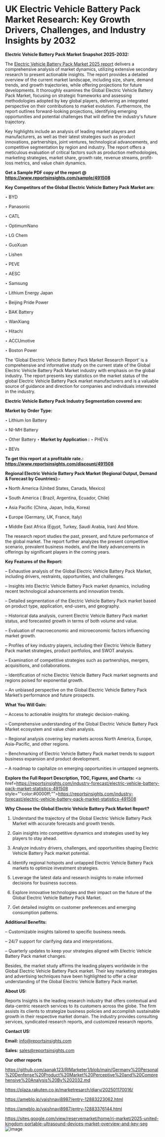 # UK Electric Vehicle Battery Pack Market Research: Key Growth Drivers, Challenges, and Industry Insights by 2032

<strong>Electric Vehicle Battery Pack Market Snapshot 2025-2032:</strong>

The <a href=https://www.reportsinsights.com/sample/491508>Electric Vehicle Battery Pack Market 2025 report</a> delivers a comprehensive analysis of market dynamics, utilizing extensive secondary research to present actionable insights. The report provides a detailed overview of the current market landscape, including size, share, demand trends, and growth trajectories, while offering projections for future developments. It thoroughly examines the Global Electric Vehicle Battery Pack Market, focusing on strategic frameworks and assessing methodologies adopted by key global players, delivering an integrated perspective on their contributions to market evolution. Furthermore, the report outlines forward-looking projections, identifying emerging opportunities and potential challenges that will define the industry's future trajectory.

Key highlights include an analysis of leading market players and manufacturers, as well as their latest strategies such as product innovations, partnerships, joint ventures, technological advancements, and competitive segmentation by region and industry. The report offers a meticulous evaluation of critical factors such as production methodologies, marketing strategies, market share, growth rate, revenue streams, profit-loss metrics, and value chain dynamics.

<strong>Get a Sample PDF copy of the report @ <a href=https://www.reportsinsights.com/sample/491508 style=color:#0000ff;>https://www.reportsinsights.com/sample/491508</a></strong>

<strong>Key Competitors of the Global Electric Vehicle Battery Pack Market are:</strong>

‣ BYD

‣ Panasonic

‣ CATL

‣ OptimumNano

‣ LG Chem

‣ GuoXuan

‣ Lishen

‣ PEVE

‣ AESC

‣ Samsung

‣ Lithium Energy Japan

‣ Beijing Pride Power

‣ BAK Battery

‣ WanXiang

‣ Hitachi

‣ ACCUmotive

‣ Boston Power

The ‘Global Electric Vehicle Battery Pack Market Research Report’ is a comprehensive and informative study on the current state of the Global Electric Vehicle Battery Pack Market industry with emphasis on the global industry. The report presents key statistics on the market status of the global Electric Vehicle Battery Pack market manufacturers and is a valuable source of guidance and direction for companies and individuals interested in the industry.

<strong>Electric Vehicle Battery Pack Industry Segmentation covered are:</strong>

<strong>Market by Order Type: </strong>

‣ Lithium Ion Battery

‣ NI-MH Battery

‣ Other Battery
‣ 
<strong>Market by Application :</strong>
‣ PHEVs

‣ BEVs

<strong>To get this report at a profitable rate.: <a href=https://www.reportsinsights.com/discount/491508 style=color:#0000ff;>https://www.reportsinsights.com/discount/491508</a></strong>

<strong>Regional Electric Vehicle Battery Pack Market (Regional Output, Demand &amp; Forecast by Countries):-</strong>

• North America (United States, Canada, Mexico)

• South America ( Brazil, Argentina, Ecuador, Chile)

• Asia Pacific (China, Japan, India, Korea)

• Europe (Germany, UK, France, Italy)

• Middle East Africa (Egypt, Turkey, Saudi Arabia, Iran) And More.

The research report studies the past, present, and future performance of the global market. The report further analyzes the present competitive scenario, prevalent business models, and the likely advancements in offerings by significant players in the coming years.

<strong>Key Features of the Report:</strong>

– Exhaustive analysis of the Global Electric Vehicle Battery Pack Market, including drivers, restraints, opportunities, and challenges.

– Insights into Electric Vehicle Battery Pack market dynamics, including recent technological advancements and innovation trends.

– Detailed segmentation of the Electric Vehicle Battery Pack market based on product type, application, end-users, and geography.

– Historical data analysis, current Electric Vehicle Battery Pack market status, and forecasted growth in terms of both volume and value.

– Evaluation of macroeconomic and microeconomic factors influencing market growth.

– Profiles of key industry players, including their Electric Vehicle Battery Pack market strategies, product portfolios, and SWOT analysis.

– Examination of competitive strategies such as partnerships, mergers, acquisitions, and collaborations.

– Identification of niche Electric Vehicle Battery Pack market segments and regions poised for exponential growth.

– An unbiased perspective on the Global Electric Vehicle Battery Pack Market’s performance and future prospects.

<strong>What You Will Gain:</strong>

– Access to actionable insights for strategic decision-making.

– Comprehensive understanding of the Global Electric Vehicle Battery Pack Market ecosystem and value chain analysis.

– Regional analysis covering key markets across North America, Europe, Asia-Pacific, and other regions.

– Benchmarking of Electric Vehicle Battery Pack market trends to support business expansion and product development.

– A roadmap to capitalize on emerging opportunities in untapped segments.

<strong>Explore the Full Report Description, TOC, Figures, and Charts:</strong>
<a href=https://reportsinsights.com/industry-forecast/electric-vehicle-battery-pack-market-statistics-491508 style=""color:#0000ff;"">https://reportsinsights.com/industry-forecast/electric-vehicle-battery-pack-market-statistics-491508</a>

<strong>Why Choose the Global Electric Vehicle Battery Pack Market Report?</strong>

1. Understand the trajectory of the Global Electric Vehicle Battery Pack Market with accurate forecasts and growth trends.

2. Gain insights into competitive dynamics and strategies used by key players to stay ahead.

3. Analyze industry drivers, challenges, and opportunities shaping Electric Vehicle Battery Pack market potential.

4. Identify regional hotspots and untapped Electric Vehicle Battery Pack markets to optimize investment strategies.

5. Leverage the latest data and research insights to make informed decisions for business success.

6. Explore innovative technologies and their impact on the future of the Global Electric Vehicle Battery Pack Market.

7. Get detailed insights on customer preferences and emerging consumption patterns.

<strong>Additional Benefits:</strong>

– Customizable insights tailored to specific business needs.

– 24/7 support for clarifying data and interpretations.

– Quarterly updates to keep your strategies aligned with Electric Vehicle Battery Pack market changes.

Besides, the market study affirms the leading players worldwide in the Global Electric Vehicle Battery Pack market. Their key marketing strategies and advertising techniques have been highlighted to offer a clear understanding of the Global Electric Vehicle Battery Pack market.

<strong><strong>About US</strong>:</strong>

Reports Insights is the leading research industry that offers contextual and data-centric research services to its customers across the globe. The firm assists its clients to strategize business policies and accomplish sustainable growth in their respective market domain. The industry provides consulting services, syndicated research reports, and customized research reports.

<strong>Contact US:</strong>

<p class=><b>Email:</b> <a href=mailto:info@reportsinsights.com>info@reportsinsights.com</a></p>
<p class=><b>Sales:</b> <a href=mailto:sales@reportsinsights.com>sales@reportsinsights.com</a></p>

<strong>Our other reports</strong>

<a href=https://github.com/aanak123/RIMarketer1/blob/main/Germany%20Personal%20Denfense%20Product%20Market%20Perceptive%20and%20Comprehensive%20Analysis%20By%202032.md>https://github.com/aanak123/RIMarketer1/blob/main/Germany%20Personal%20Denfense%20Product%20Market%20Perceptive%20and%20Comprehensive%20Analysis%20By%202032.md</a>

<a href=https://plaza.rakuten.co.jp/marketresarch/diary/202501170016/>https://plaza.rakuten.co.jp/marketresarch/diary/202501170016/</a>

<a href=https://ameblo.jp/vaishnavi8987/entry-12883223062.html>https://ameblo.jp/vaishnavi8987/entry-12883223062.html</a>

<a href=https://ameblo.jp/vaishnavi8987/entry-12883376144.html>https://ameblo.jp/vaishnavi8987/entry-12883376144.html</a>

<a href=https://sites.google.com/view/reservemarket/home/ri-market/2025-united-kingdom-portable-ultrasound-devices-market-overview-and-key-seg>https://sites.google.com/view/reservemarket/home/ri-market/2025-united-kingdom-portable-ultrasound-devices-market-overview-and-key-seg</a>
![image](https://github.com/user-attachments/assets/713be9f4-4a47-4459-b92c-bcd3f5429fb2)
